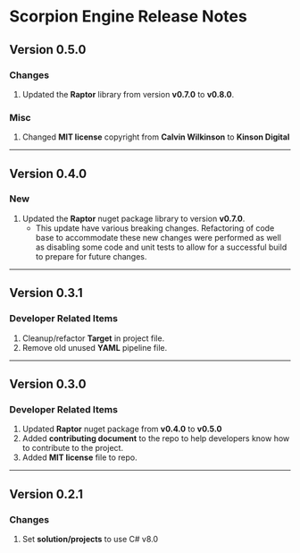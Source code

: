 # **Scorpion Engine Release Notes**

## **Version 0.5.0**

### **Changes**

1. Updated the **Raptor** library from version **v0.7.0** to **v0.8.0**.

### **Misc**

1. Changed **MIT license** copyright from **Calvin Wilkinson** to **Kinson Digital**

---

## **Version 0.4.0**

### **New**

1. Updated the **Raptor** nuget package library to version **v0.7.0**.
   * This update have various breaking changes.  Refactoring of code base to accommodate these new changes were performed as well as disabling some code and unit tests to allow for a successful build to prepare for future changes.

---

## **Version 0.3.1**

### **Developer Related Items**

1. Cleanup/refactor **Target** in project file.
2. Remove old unused **YAML** pipeline file.

---

## **Version 0.3.0**

### **Developer Related Items**

1. Updated **Raptor** nuget package from **v0.4.0** to **v0.5.0**
2. Added **contributing document** to the repo to help developers know how to contribute to the project.
3. Added **MIT license** file to repo.

---

## **Version 0.2.1**

### **Changes**

1. Set **solution/projects** to use C# v8.0